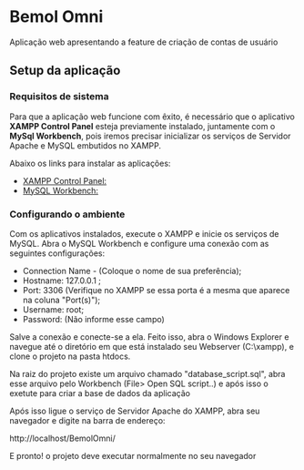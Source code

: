 # Bemol Omni
Aplicação web apresentando a feature de criação de contas de usuário 

## Setup da aplicação
### Requisitos de sistema
  Para que a aplicação web funcione com êxito, é necessário que o aplicativo **XAMPP Control Panel** esteja previamente instalado, 
juntamente com o **MySql Workbench**, pois iremos precisar inicializar os serviços de Servidor Apache e MySQL embutidos no XAMPP.
  
  Abaixo os links para instalar as aplicações:
 
  * [XAMPP Control Panel:](https://www.apachefriends.org/pt_br/download.html)
  * [MySQL Workbench:](https://dev.mysql.com/downloads/workbench/)

### Configurando o ambiente

  Com os aplicativos instalados, execute o XAMPP e inicie os serviços de MySQL. Abra o MySQL Workbench e configure uma conexão 
com as seguintes configurações:
  
  * Connection Name - (Coloque o nome de sua preferência);
  * Hostname: 127.0.0.1 ;
  * Port: 3306 (Verifique no XAMPP se essa porta é a mesma que aparece na coluna "Port(s)");
  * Username: root;
  * Password: (Não informe esse campo)
  
  Salve a conexão e conecte-se a ela. Feito isso, abra o Windows Explorer e navegue até o diretório em que está instalado seu 
Webserver (C:\xampp), e clone o projeto na pasta htdocs. 

Na raiz do projeto existe um arquivo chamado "database_script.sql", abra esse arquivo pelo Workbench (File> Open SQL script..) 
e após isso o exetute para criar a base de dados da aplicação

Após isso ligue o serviço de Servidor Apache do XAMPP, abra seu navegador e digite na barra de endereço: 

http://localhost/BemolOmni/

E pronto! o projeto deve executar normalmente no seu navegador 
